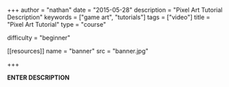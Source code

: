 +++
author = "nathan"
date = "2015-05-28"
description = "Pixel Art Tutorial Description"
keywords = ["game art", "tutorials"]
tags = ["video"]
title = "Pixel Art Tutorial"
type = "course"

difficulty = "beginner"

[[resources]]
  name = "banner"
  src = "banner.jpg"

+++

**ENTER DESCRIPTION**
